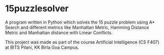 # 15puzzlesolver

A program written in Python which solves the 15 puzzle problem using A* Search and different metrics like Manhattan Metric, Hamming Distance Metric and Manhattan distance with Linear Conflicts.


This project was made as part of the course Artificial Intelligence (CS F407) at BITS Pilani, KK Birla Goa Campus. 
